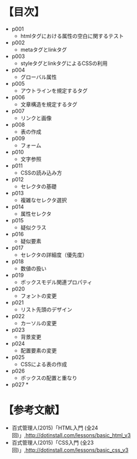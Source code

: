 # 【目次】
- p001
    * htmlタグにおける属性の空白に関するテスト
- p002
    * metaタグとlinkタグ
- p003
    * styleタグとlinkタグによるCSSの利用
- p004
    * グローバル属性
- p005
    * アウトラインを規定するタグ
- p006
    * 文章構造を規定するタグ
- p007
    * リンクと画像
- p008
    * 表の作成
- p009
    * フォーム
- p010
    * 文字参照
- p011
    * CSSの読み込み方
- p012
    * セレクタの基礎
- p013
    * 複雑なセレクタ選択
- p014
    * 属性セレクタ
- p015
    * 疑似クラス
- p016
    * 疑似要素
- p017
    * セレクタの詳細度（優先度）
- p018
    * 数値の扱い
- p019
    * ボックスモデル関連プロパティ
- p020
    * フォントの変更
- p021
    * リスト先頭のデザイン
- p022
    * カーソルの変更
- p023
    * 背景変更
- p024
    * 配置要素の変更
- p025
    * CSSによる表の作成
- p026
    * ボックスの配置と重なり
- p027
    * 

 
# 【参考文献】
- 百式管理人(2015)「HTML入門 (全24回)」,<http://dotinstall.com/lessons/basic_html_v3>
- 百式管理人(2015)「CSS入門 (全23回)」,<http://dotinstall.com/lessons/basic_css_v3>
